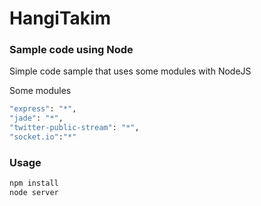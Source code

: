 HangiTakim
==========

### Sample code using Node
Simple code sample that uses some modules with NodeJS

Some modules
```bash
"express": "*",
"jade": "*",
"twitter-public-stream": "*",
"socket.io":"*"
```

### Usage

```bash
npm install
node server
```
